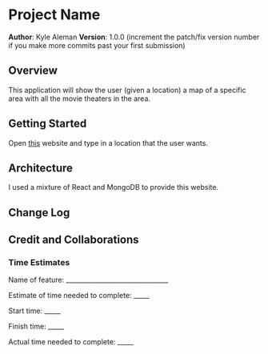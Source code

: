 # Project Name

**Author**: Kyle Aleman
**Version**: 1.0.0 (increment the patch/fix version number if you make more commits past your first submission)

## Overview

This application will show the user (given a location) a map of a specific area with all the movie theaters in the area.

## Getting Started

Open [this]() website and type in a location that the user wants.

## Architecture

I used a mixture of React and MongoDB to provide this website.

## Change Log
<!-- Use this area to document the iterative changes made to your application as each feature is successfully implemented. Use time stamps. Here's an example:

01-01-2001 4:59pm - Application now has a fully-functional express server, with a GET route for the location resource. -->

## Credit and Collaborations
<!-- Give credit (and a link) to other people or resources that helped you build this application. -->


<!-- ------------------------------------------------------------------------------------------------------------------ -->
### Time Estimates

Name of feature: ________________________________

Estimate of time needed to complete: _____

Start time: _____

Finish time: _____

Actual time needed to complete: _____
<!-- ------------------------------------------------------------------------------------------------------------------ -->
